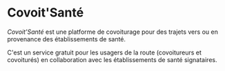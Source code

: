 # Covoit'Santé

<em>Covoit'Santé</em> est une platforme de covoiturage pour des trajets vers ou en provenance des établissements de santé.

C'est un service gratuit pour les usagers de la route (covoitureurs et covoiturés) en collaboration avec les établissements de santé signataires.
